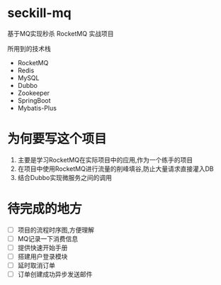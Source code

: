 # seckill-mq
基于MQ实现秒杀 RocketMQ 实战项目

所用到的技术栈
- RocketMQ
- Redis
- MySQL
- Dubbo
- Zookeeper
- SpringBoot
- Mybatis-Plus

# 为何要写这个项目

1. 主要是学习RocketMQ在实际项目中的应用,作为一个练手的项目
2. 在项目中使用RocketMQ进行流量的削峰填谷,防止大量请求直接灌入DB
3. 结合Dubbo实现微服务之间的调用

# 待完成的地方

- [ ] 项目的流程时序图,方便理解
- [ ] MQ记录一下消费信息
- [ ] 提供快速开始手册
- [ ] 搭建用户登录模块
- [ ] 延时取消订单
- [ ] 订单创建成功异步发送邮件
